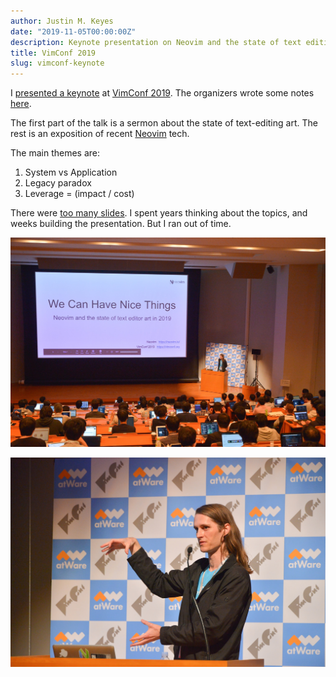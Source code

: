 ```yaml
---
author: Justin M. Keyes
date: "2019-11-05T00:00:00Z"
description: Keynote presentation on Neovim and the state of text editing technology
title: VimConf 2019
slug: vimconf-keynote
---
```


I [presented a keynote](https://youtu.be/Bt-vmPC_-Ho?t=23) at
[VimConf 2019](https://vimconf.org/2019/#menu-keynote-speakers).
The organizers wrote some notes [here](https://vimconf.wordpress.com/2019/11/21/vimconf-2019-is-over/).

The first part of the talk is a sermon about the state of text-editing art.
The rest is an exposition of recent [Neovim](https://neovim.io/) tech.

The main themes are:

1. System vs Application
2. Legacy paradox
3. Leverage = (impact / cost)

There were [too many slides](https://vimconf.org/2019/slides/justin.pdf).
I spent years thinking about the topics, and weeks building the presentation.
But I ran out of time.

![vimconf-keynote](/img/vimconf-justinmk-1.jpg)

![vimconf-keynote](/img/vimconf-justinmk-2.jpg)
